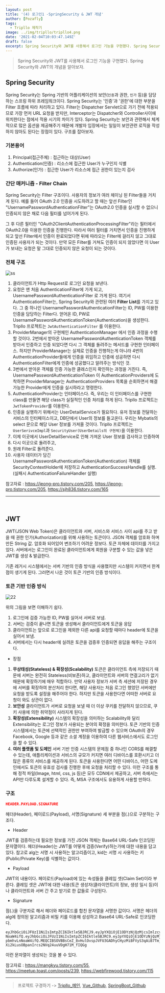 ```yaml
---
layout: post
title: '(4) 로그인1 -SpringSecurity & JWT 개념'
author: [Pozafly]
tags:
  - Tripllo 제작기
image: ../img/tripllo/tripllo4.png
date: '2021-02-04T10:03:47.149Z'
draft: false
excerpt: Spring Security와 JWT를 사용해서 로그인 기능을 구현했다. Spring Security와 JWT의 개념을 알아보자.
---
```


> Spring Security와 JWT를 사용해서 로그인 기능을 구현했다. Spring Security와 JWT의 개념을 알아보자.

## Spring Security

Spring Security는 Spring 기반의 어플리케이션의 보안(`인증`과 권한, `인가` 등)을 담당하는 스프링 하위 프레임워크이다. Spring Security는 '인증'과 '권한'에 대한 부분을 Filter 흐름에 따라 처리하고 있다. Filter는 Dispatcher Servlet으로 가기 전에 적용되므로 가장 먼저 URL 요청을 받지만, Interceptor는 Dispatcher와 Controller사이에 위치한다는 점에서 적용 시기의 차이가 있다. Spring Security는 보안과 관련해서 체계적으로 많은 옵션을 제공해주기 때문에 개발자 입장에서는 일일이 보안관련 로직을 작성하지 않아도 된다는 장점이 있다. 구조를 잡아보자.

### 기본용어

1. Principal(접근주체) : 접근하는 대상(User)
2. Authentication(인증) : 리소스에 접근한 User가 누구인지 식별
3. Authorize(인가) : 접근한 User가 리소스에 접근 권한이 있는지 검사

### 간단 매커니즘 - Filter Chain

Spring Security는 Filter 구조이다. 사용자의 정보가 여러 체이닝 된 Filter들을 거치게 된다. 예를 들어 OAuth 2.0 인증을 시도하려고 할 때는 앞선 Filter인 "UsernamePasswordAuthenticationFilter"는 OAuth2.0 인증을 실시할 수 없으니 인증되지 않은 채로 다음 필터를 넘어가게 된다.

그 후 다른 필터인 "OAuth2ClientAuthenticationProcessingFilter"라는 필터에서 OAuth2.0을 이용한 인증을 진행한다. 따라서 여러 필터를 거치면서 인증을 진행하게 되고 앞선 Filter에서 인증이 완료되었다면 뒤에 따라오는 Filter에 걸리지 않고 그대로 인증된 사용자가 되는 것이다. 만약 모든 Filter를 거쳐도 인증이 되지 않았다면 이 User가 보내는 요청은 말 그대로 인증되지 않은 요청이 되는 것이다.

### 전체 구조

![ss](https://user-images.githubusercontent.com/59427983/106862908-1d5f0600-670b-11eb-8b65-8e83e71636e3.png)

1. 클라이언트가 Http Request로 로그인 요청을 보낸다.
2. 요청은 맨 처음 AuthenticationFilter에 가게 되고, UsernamePasswordAuthenticationFilter 로 가게 된다. 여기서 AuthenticationFilter는, Spring Security와 관련된 여러 **Filter List**를 가지고 있다. 그 중 하나인 UsernamePasswordAuthenticationFilter는 ID, PW를 이용한 인증을 담당하는 Filter다. 얻어온 ID, PW로 UsernamePasswordAuthenticationToken(Authentication)을 생성한다. Tripllo 프로젝트는 `JwtAuthenticationFilter` 를 이용한다.
3. ProviderManager의 구현체인 AuthenticationManager 에서 인증 과정을 수행할 것이다. 2번에서 받아온 UsernamePasswordAuthenticationToken 객체를 받아서 인증하고 인증 되었다면 다시 그 객체를 돌려주는 메서드를 구현한 인터페이스. 하지만 ProviderManager는 실제로 인증을 진행하는게 아니라 4번의 AuthenticationProvider들에게 인증을 위임하고 인증에 성공하면 다시 AuthenticationFilter에게 인증에 성공했다고 알려주는 방식인 것.
4. 3번에서 받아온 객체를 인증 가능한 클래스인지 확인하는 과정을 거친다. 즉, UsernamePasswordAuthenticationToken 이 AuthenticationProviders에 도착하면 ProviderManager는 AuthenticationProviders 목록을 순회하면서 해결 가능한 Provider에게 인증을 실시하라고 명령한다.
5. AuthenticationProvider는 인터페이스다. 즉, 우리는 이 인터페이스를 구현한 class를 만들면 해당 class가 실질적인 인증 처리를 하게 된다. Tripllo 프로젝트는 `JwtTokenProvider`를 이용한다.
6. 인증을 실행하기 위해서는 UserDetailService가 필요하다. 유저 정보를 전달하는 서비스의 인터페이스이고, DB단에서 User의 정보를 들고온다. 우리는 Mybatis의 select 문으로 해당 User 정보를 가져올 것이다. Tripllo 프로젝트는 `UserSerivceImpl`과 `SecurityUser(UserDetails의 구현체)`을 이용한다.
7. 이제 이곳에서 UserDetailService로 인해 가져온 User 정보를 검사하고 인증하여
8. 다시 이곳으로 돌려주고,
9. 원래 Filter로 돌려준다.
10. 사용자 데이터가 담긴 UsernamePasswordAuthenticationToken(Authentication) 객체를 SecurityContextHolder에 저장하고 AuthenticationSuccessHandle를 실행. (실패시 AuthenticationFailureHandler 실행)

참고자료 : <https://jeong-pro.tistory.com/205>, <https://jeong-pro.tistory.com/205>, <https://sjh836.tistory.com/165>

<hr/>

<br/>

## JWT

JWT(JSON Web Token)은 클라이언트와 서버, 서비스와 서비스 사이 api를 주고 받을 때 권한 인가(Authorization)를 위해 사용하는 토큰이다. JSON 객체를 암호화 하며 만든 String 값. 암호화 되어있어 변조하기 어려운 정보다. 토큰 자체에 데이터를 가지고 있다. 서버에서는 로그인이 완료된 클라이언트에게 회원을 구분할 수 있는 값을 넣은 JWT를 생성 & 발급한다.

기존 레거시 시스템에서는 서버 기반의 인증 방식을 사용했지만 시스템이 커지면서 한계점이 생기게 된다. 그러면서 나온 것이 토큰 기반의 인증 방식이다.

### 토큰 기반 인증 방식

![22](https://user-images.githubusercontent.com/59427983/106880800-260e0700-6720-11eb-8682-44f9a389721b.png)

위의 그림을 보면 이해하기 쉽다.

1. 로그인에 검증 가능한 ID, PW를 실어서 서버로 보냄.
2. 서버는 검증이 끝나면 토큰을 생성해서 클라이언트에게 토큰을 응답
3. 클라이언트는 앞으로 로그인을 제외한 다른 api를 요청할 때마다 header에 토큰을 실어서 보냄.
4. 서버에서는 다시 header에 실려온 토큰을 검증후 인증되면 응답을 해주는 구조이다.

- 장점

1. **무상태성(Stateless) & 확장성(Scalability)**
   토큰은 클라이언트 측에 저장되기 때문에 서버는 완전히 Stateless(비보존)하고, 클라이언트와 서버의 연결고리가 없기 때문에 확장하기에 매우 적합하다. 만약 사용자 정보가 서버 측 세션에 저장된 경우에 서버를 확장하여 분산처리 한다면, 해당 사용자는 처음 로그인 했었던 서버에만 요청을 받도록 설정을 해주어야 한다. 하지만 토큰을 사용한다면 어떠한 서버로 요청이 와도 상관이 없다.
2. **보안성**
   클라이언트가 서버로 요청을 보낼 때 더 이상 쿠키를 전달하지 않으므로, 쿠키 사용에 의한 취약점이 사라지게 된다.
3. **확장성(Extensibility)**
   시스템의 확장성을 의미하는 Scalability와 달리 Extensibility는 로그인 정보가 사용되는 분야의 확정을 의미한다. 토큰 기반의 인증 시스템에서는 토큰에 선택적인 권한만 부여하여 발급할 수 있으며 OAuth의 경우 Facebook, Google 등과 같은 소셜 계정을 이용하여 다른 웹서비스에서도 로그인을 할 수 있다.
4. **여러 플랫폼 및 도메인**
   서버 기반 인증 시스템의 문제점 중 하나인 CORS를 해결할 수 있는데, 애플리케이션과 서비스의 규모가 커지면 여러 디바이스를 호환시키고 더 많은 종류의 서비스를 제공하게 된다. 토큰을 사용한다면 어떤 디바이스, 어떤 도메인에서도 토큰의 유효성 검사를 진행한 후에 요청을 처리할 수 있다. 이런 구조를 통해 정적 파일(Image, html, css, js 등)은 모두 CDN에서 제공하고, 서버 측에서는 API만 다루도록 설게할 수 있다. 즉, MSA 구조에서도 유용하게 사용할 만하다.

### 구조

```json
HEADER.PAYLOAD.SIGNATURE
```

헤더(Header), 페이로드(Payload), 서명(Signature) 세 부분을 점(.)으로 구분하는 구조다.

- Header

JWT를 검증하는데 필요한 정보를 가진 JSON 객체는 Base64 URL-Safe 인코딩된 문자열이다. 헤더(Header)는 JWT를 어떻게 검증(Verify)하는가에 대한 내용을 담고 있다. 참고로 alg는 서명 시 사용하는 알고리즘이고, kid는 서명 시 사용하는 키(Public/Private Key)를 식별하는 값이다.

- Payload

JWT의 내용이다. 페이로드(Payload)에 있는 속성들을 클레임 셋(Claim Set)이라 부른다. 클레임 셋은 JWT에 대한 내용(토큰 생성자(클라이언트)의 정보, 생성 일시 등)이나 클라이언트와 서버 간 주고 받기로 한 값들로 구성된다.

- Signature

점(.)을 구분자로 해서 헤더와 페이로드를 합친 문자열을 서명한 값이다. 서명은 헤더의 alg에 정의된 알고리즘과 비밀 키를 이용해 성성하고 Base64 URL-Safe로 인코딩한다.

```
eyJhbGciOiJFUzI1NiIsImtpZCI6IktleSBJRCJ9.eyJpYXQiOjE1ODYzNjQzMjcsImlzcyI6ImppbmhvLn
NoaW4ifQ.eyJhbGciOiJFUzI1NiIsImtpZCI6IktleSBJRC9.eyJpYXQiOjE1ODYzNjQzMjcsImlzcyI6Imp
pbmhvLnNoaW4ifQ.MEQCIBSOVBBsCeZ_8vHulOvspJVFU3GADhyCHyzMiBFVyS3qAiB7Tm_ME
Xi2kLusOBpanIrcs2NVq24uuVDgH71M_fIQGg
```

이런 문자열이 생성되는 것을 볼 수 있다.

참고자료 : <https://mangkyu.tistory.com/55>, <https://meetup.toast.com/posts/239>, <https://webfirewood.tistory.com/115>

<hr/>

> 프로젝트 구경하기 -> [Tripllo\_메인](https://tripllo.tech), [Vue_Github](https://github.com/pozafly/tripllo_vue), [SpringBoot_Github](https://github.com/pozafly/tripllo_springBoot)
